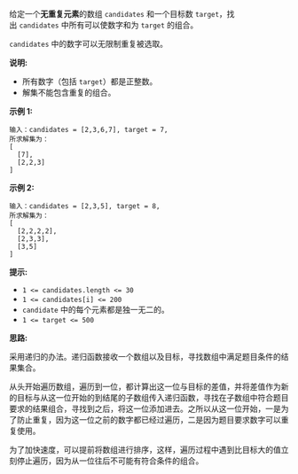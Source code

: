 给定一个**无重复元素**的数组 `candidates` 和一个目标数 `target`，找出 `candidates` 中所有可以使数字和为 `target` 的组合。

`candidates` 中的数字可以无限制重复被选取。

**说明:**

- 所有数字（包括 `target`）都是正整数。
- 解集不能包含重复的组合。 

**示例 1:**

```
输入：candidates = [2,3,6,7], target = 7,
所求解集为：
[
  [7],
  [2,2,3]
]
```

**示例 2:**

```
输入：candidates = [2,3,5], target = 8,
所求解集为：
[
  [2,2,2,2],
  [2,3,3],
  [3,5]
]
```

**提示:**

- `1 <= candidates.length <= 30`
- `1 <= candidates[i] <= 200`
- `candidate` 中的每个元素都是独一无二的。
- `1 <= target <= 500`

**思路:**

采用递归的办法。递归函数接收一个数组以及目标，寻找数组中满足题目条件的结果集合。

从头开始遍历数组，遍历到一位，都计算出这一位与目标的差值，并将差值作为新的目标与从这一位开始的到结尾的子数组传入递归函数，寻找在子数组中符合题目要求的结果组合，寻找到之后，将这一位添加进去。之所以从这一位开始，一是为了防止重复，因为这一位之前的数字都已经过遍历，二是因为题目要求数字可以重复使用。

为了加快速度，可以提前将数组进行排序，这样，遍历过程中遇到比目标大的值立刻停止遍历，因为从一位往后不可能有符合条件的组合。
